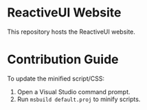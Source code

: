 # ReactiveUI Website
This repository hosts the ReactiveUI website.

# Contribution Guide

To update the minified script/CSS:

  1. Open a Visual Studio command prompt.
  1. Run `msbuild default.proj` to minify scripts.

